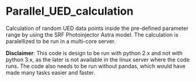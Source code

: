 # Parallel_UED_calculation
Calculation of random UED data points inside the pre-defined parameter range by using the SRF Photoinjector Astra model. The calculation is paralellized to be run in a multi-core server.  

**Disclaimer**: This code is design to be run with python 2.x and not with python 3.x, as the later is not available in the linux server where the code runs. The code also needs to be run without pandas, which would have made many tasks easier and faster.
